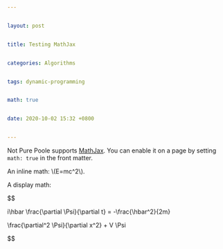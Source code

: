 ```yaml
---


layout: post


title: Testing MathJax


categories: Algorithms


tags: dynamic-programming


math: true


date: 2020-10-02 15:32 +0800


---
```



Not Pure Poole supports [MathJax](https://www.mathjax.org/). You can enable it on a page by setting `math: true` in the front matter.



An inline math: \\\(E=mc^2\\\).



A display math:



$$


i\hbar \frac{\partial \Psi}{\partial t} = -\frac{\hbar^2}{2m}


\frac{\partial^2 \Psi}{\partial x^2} + V \Psi


$$
